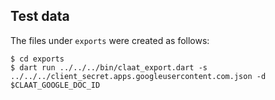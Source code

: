 ## Test data

The files under `exports` were created as follows:

```console
$ cd exports
$ dart run ../../../bin/claat_export.dart -s ../../../client_secret.apps.googleusercontent.com.json -d $CLAAT_GOOGLE_DOC_ID
```
